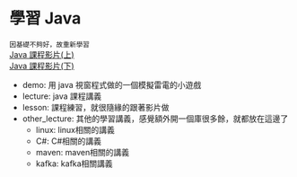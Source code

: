 # 學習 Java

`因基礎不夠好，故重新學習`  
[Java 課程影片(上)](https://www.bilibili.com/video/BV1YT4y1H7YM/ 'Java課程影片(上')  
[Java 課程影片(下)](https://www.bilibili.com/video/BV1JZ421a7PX/ 'Java課程影片(下')

- demo: 用 java 視窗程式做的一個模擬雷電的小遊戲
- lecture: java 課程講義
- lesson: 課程練習，就很隨緣的跟著影片做
- other_lecture: 其他的學習講義，感覺額外開一個庫很多餘，就都放在這邊了
  - linux: linux相關的講義
  - C#: C#相關的講義
  - maven: maven相關的講義
  - kafka: kafka相關講義
